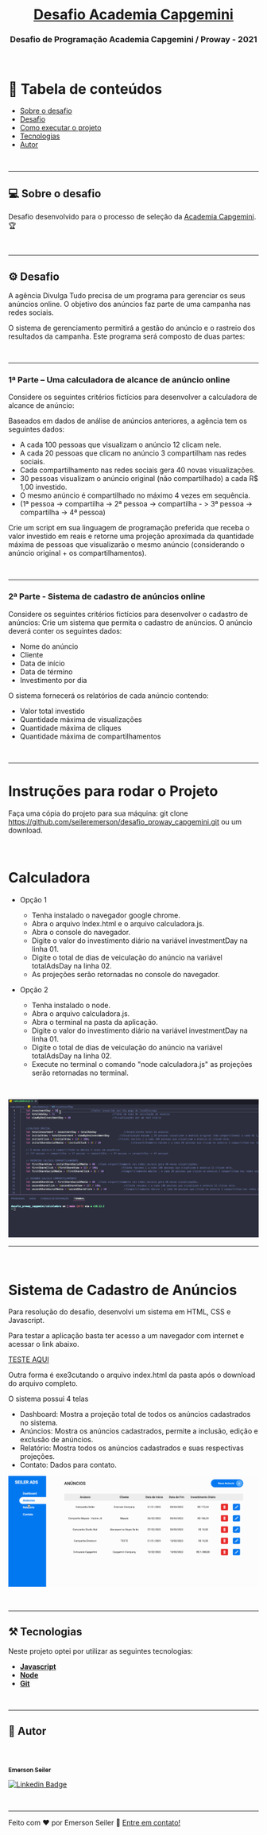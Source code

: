 <h1 align="center">
    <a href="https://capgemini.proway.com.br/" alt="Desafio Academia Capgemini"> Desafio Academia Capgemini  </a>
</h1>

<h3 align="center">
    Desafio de Programação Academia Capgemini / Proway - 2021
</h3>
<br>


📜 Tabela de conteúdos
=================

   * [Sobre o desafio](#sobre-o-projeto)
   * [Desafio](#-desafio)
   * [Como executar o projeto](#-como-executar-o-projeto)
   * [Tecnologias](#-tecnologias)
   * [Autor](#-autor)


</br>

---

## 💻 Sobre o desafio

 Desafio desenvolvido para o processo de seleção da  [Academia Capgemini](http://capgemini.proway.com.br/). 🏆

<br>

---

## ⚙️ Desafio

A agência Divulga Tudo precisa de um programa para gerenciar os seus anúncios online.
O objetivo dos anúncios faz parte de uma campanha nas redes sociais.

O sistema de gerenciamento permitirá a gestão do anúncio e o rastreio dos resultados da campanha.
Este programa será composto de duas partes:

</br>

----

### 1ª Parte – Uma calculadora de alcance de anúncio online
 
Considere os seguintes critérios fictícios para desenvolver a calculadora de alcance de anúncio:

Baseados em dados de análise de anúncios anteriores, a agência tem os seguintes dados: 
  - A cada 100 pessoas que visualizam o anúncio 12 clicam nele.
  - A cada 20 pessoas que clicam no anúncio 3 compartilham nas redes sociais.
  - Cada compartilhamento nas redes sociais gera 40 novas visualizações.
  - 30 pessoas visualizam o anúncio original (não compartilhado) a cada R$ 1,00 investido.
  - O mesmo anúncio é compartilhado no máximo 4 vezes em sequência.
  - (1ª pessoa -> compartilha -> 2ª pessoa -> compartilha - > 3ª pessoa -> compartilha -> 4ª pessoa)

Crie um script em sua linguagem de programação preferida que receba o valor investido em reais e retorne uma projeção aproximada da quantidade máxima de pessoas que visualizarão o mesmo anúncio (considerando o anúncio original + os compartilhamentos).

</br>

----
### 2ª Parte - Sistema de cadastro de anúncios online

Considere os seguintes critérios fictícios para desenvolver o cadastro de anúncios:
Crie um sistema que permita o cadastro de anúncios. O anúncio deverá conter os seguintes dados:
  - Nome do anúncio
  - Cliente
  - Data de início
  - Data de término
  - Investimento por dia

O sistema fornecerá os relatórios de cada anúncio contendo:
  - Valor total investido
  - Quantidade máxima de visualizações
  - Quantidade máxima de cliques
  - Quantidade máxima de compartilhamentos


</br>

  ---


# Instruções para rodar o Projeto

Faça uma cópia do projeto para sua máquina: git clone https://github.com/seileremerson/desafio_proway_capgemini.git ou um download.
</br>

</br>

# Calculadora
  - Opção 1
    - Tenha instalado o navegador google chrome.
    - Abra o arquivo Index.html e o arquivo calculadora.js.
    - Abra o console do navegador.
    - Digite o valor do investimento diário na variável investmentDay na linha 01.
    - Digite o total de dias de veiculação do anúncio na variável totalAdsDay na linha 02.
    - As projeções serão retornadas no console do navegador.

  - Opção 2
    - Tenha instalado o node.
    - Abra o arquivo calculadora.js.
    - Abra o terminal na pasta da aplicação.
    - Digite o valor do investimento diário na variável investmentDay na linha 01.
    - Digite o total de dias de veiculação do anúncio na variável totalAdsDay na linha 02.
    - Execute no terminal o comando "node calculadora.js" as projeções serão retornadas no terminal.
  
</br>

![](./gifs/seiler_calculadora.gif)

---

</br>

# Sistema de Cadastro de Anúncios

Para resolução do desafio, desenvolvi um sistema em HTML, CSS e Javascript.

Para testar a aplicação basta ter acesso a um navegador com internet e acessar o link abaixo.

[TESTE AQUI](https://git-scm.com/downloads)

Outra forma é exe3cutando o arquivo index.html da pasta após o download do arquivo completo.

O sistema possui 4 telas
  - Dashboard: Mostra a projeção total de todos os anúncios cadastrados no sistema.
  - Anúncios: Mostra os anúncios cadastrados, permite a inclusão, edição e exclusão de anúncios.
  - Relatório: Mostra todos os anúncios cadastrados e suas respectivas projeções.
  - Contato: Dados para contato.

![](./gifs/seiler_ads.gif)

</br>

---

## ⚒ Tecnologias

Neste projeto optei por utilizar as seguintes tecnologias:



-   **[Javascript](https://www.javascript.com/)**
-   **[Node](https://nodejs.org/en/)**
-   **[Git](https://git-scm.com/)**

</br>

---

## 👷 Autor

<br>

<a href="https://www.linkedin.com/in/seileremerson/">
 <img style="border-radius: 50%;" src="https://avatars.githubusercontent.com/seileremerson" width="100px;" alt=""/>
 <br />
 <sub><b>Emerson Seiler</b></sub></a> <a href="https://www.linkedin.com/in/seileremerson/" title="Emerson Seiler"></a>
 <br />

[![Linkedin Badge](https://img.shields.io/badge/-seileremerson-blue?style=flat-square&logo=Linkedin&logoColor=white&link=https://www.linkedin.com/in/diogoalvesti/)](https://www.linkedin.com/in/seileremerson/)

<br>

---


Feito com ❤️ por Emerson Seiler 👋 [Entre em contato!](https://www.linkedin.com/in/seileremerson/)
